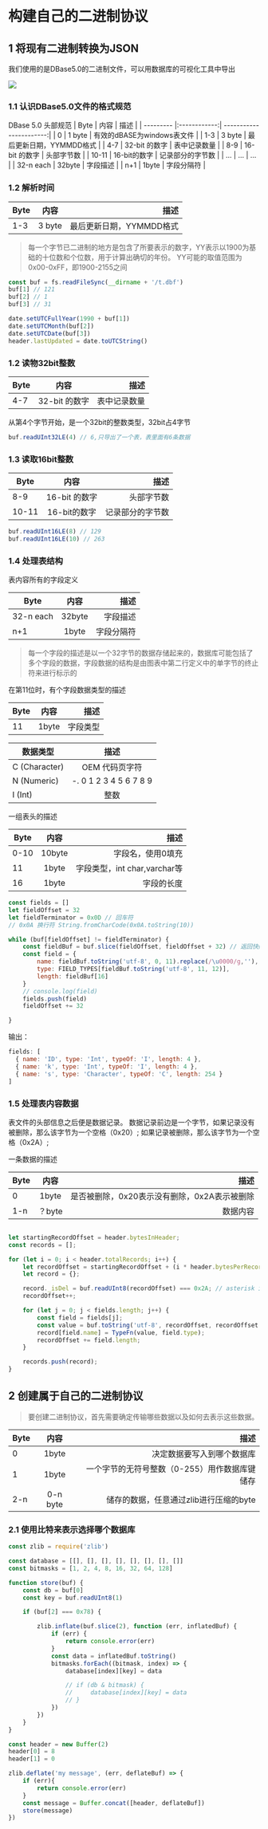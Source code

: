 # 构建自己的二进制协议

## 1 将现有二进制转换为JSON

我们使用的是DBase5.0的二进制文件，可以用数据库的可视化工具中导出

![](.构建自己的二进制协议_images/6773dd33.png)

### 1.1 认识DBase5.0文件的格式规范

[](http://mng.bz/i7K4)

DBase 5.0 头部规范
| Byte        | 内容           | 描述  |
| --------- |:------------:| -----------------------:|
| 0         | 1 byte       | 有效的dBASE为windows表文件 |
| 1-3       | 3 byte       | 最后更新日期，YYMMDD格式    |
| 4-7       | 32-bit 的数字 | 表中记录数量               |
| 8-9       | 16-bit 的数字 | 头部字节数                 |
| 10-11     | 16-bit的数字  | 记录部分的字节数            |
| ...       | ...          | ...                      |
| 32-n each | 32byte       | 字段描述                   |
| n+1       | 1byte        | 字段分隔符                  |

### 1.2 解析时间

| Byte        | 内容           | 描述  |
| --------- |:------------:| -----------------------:|
| 1-3       | 3 byte       | 最后更新日期，YYMMDD格式    |

> 每一个字节已二进制的地方是包含了所要表示的数字，YY表示以1900为基础的十位数和个位数，用于计算出确切的年份。
> YY可能的取值范围为0x00-0xFF，即1900-2155之间

```javascript
const buf = fs.readFileSync(__dirname + '/t.dbf')
buf[1] // 121
buf[2] // 1
buf[3] // 31

date.setUTCFullYear(1990 + buf[1])
date.setUTCMonth(buf[2])
date.setUTCDate(buf[3])
header.lastUpdated = date.toUTCString()
```

### 1.2 读物32bit整数

| Byte        | 内容           | 描述  |
| --------- |:------------:| -----------------------:|
| 4-7       | 32-bit 的数字 | 表中记录数量               |

从第4个字节开始，是一个32bit的整数类型，32bit占4字节

```javascript
buf.readUInt32LE(4) // 6,只导出了一个表，表里面有6条数据
```

### 1.3 读取16bit整数

| Byte        | 内容           | 描述  |
| --------- |:------------:| -----------------------:|
| 8-9       | 16-bit 的数字 | 头部字节数                 |
| 10-11     | 16-bit的数字  | 记录部分的字节数            |

```javascript
buf.readUInt16LE(8) // 129
buf.readUInt16LE(10) // 263
```

### 1.4 处理表结构

表内容所有的字段定义

| Byte        | 内容           | 描述  |
| --------- |:------------:| -----------------------:|
| 32-n each | 32byte       | 字段描述                   |
| n+1       | 1byte        | 字段分隔符                  |

> 每一个字段的描述是以一个32字节的数据存储起来的，数据库可能包括了多个字段的数据，字段数据的结构是由图表中第二行定义中的单字节的终止符来进行标示的

在第11位时，有个字段数据类型的描述

| Byte        | 内容           | 描述  |
| --------- |:------------:| -----------------------:|
| 11       | 1byte       | 字段类型                   |


| 数据类型        |  描述  |
| --------- |:--------------------------:|
| C (Character)       | OEM 代码页字符           |
| N (Numeric)         | -. 0 1 2 3 4 5 6 7 8 9 |
| I (Int)             | 整数 |

一组表头的描述

| Byte        | 内容           | 描述  |
| --------- |:------------:| -----------------------:|
| 0-10       | 10byte       | 字段名，使用0填充          |
| 11         | 1byte          | 字段类型，int char,varchar等          |
| 16         | 1byte       | 字段的长度          |

```javascript
const fields = []
let fieldOffset = 32
let fieldTerminator = 0x0D // 回车符
// 0x0A 换行符 String.fromCharCode(0x0A.toString(10))

while (buf[fieldOffset] != fieldTerminator) {
    const fieldBuf = buf.slice(fieldOffset, fieldOffset + 32) // 返回快照、引用
    const field = {
        name: fieldBuf.toString('utf-8', 0, 11).replace(/\u0000/g,''),
        type: FIELD_TYPES[fieldBuf.toString('utf-8', 11, 12)],
        length: fieldBuf[16]
    }
    // console.log(field)
    fields.push(field)
    fieldOffset += 32

}
```
输出：
```javascript
fields: [
  { name: 'ID', type: 'Int', typeOf: 'I', length: 4 },
  { name: 'k', type: 'Int', typeOf: 'I', length: 4 },
  { name: 's', type: 'Character', typeOf: 'C', length: 254 }
]
```
### 1.5 处理表内容数据

表文件的头部信息之后便是数据记录。
数据记录前边是一个字节，如果记录没有被删除，那么该字节为一个空格（0x20）;
如果记录被删除，那么该字节为一个空格（0x2A）;

一条数据的描述

| Byte        | 内容           | 描述  |
| --------- |:------------:| -----------------------:|
| 0          | 1byte       | 是否被删除，0x20表示没有删除，0x2A表示被删除 |
| 1-n        | ？byte          | 数据内容         |


```javascript

let startingRecordOffset = header.bytesInHeader;
const records = [];

for (let i = 0; i < header.totalRecords; i++) {
    let recordOffset = startingRecordOffset + (i * header.bytesPerRecord);
    let record = {};

    record._isDel = buf.readUInt8(recordOffset) === 0x2A; // asterisk indicates deleted record
    recordOffset++;

    for (let j = 0; j < fields.length; j++) {
        const field = fields[j];
        const value = buf.toString('utf-8', recordOffset, recordOffset + field.length).trim()
        record[field.name] = TypeFn(value, field.type);
        recordOffset += field.length;
    }

    records.push(record);
}
```

## 2 创建属于自己的二进制协议 

> 要创建二进制协议，首先需要确定传输哪些数据以及如何去表示这些数据。


| Byte        | 内容           | 描述  |
| --------- |:------------:| -----------------------:|
| 0          | 1byte       | 决定数据要写入到哪个数据库 |
| 1          | 1byte       | 一个字节的无符号整数（0-255）用作数据库键储存 |
| 2-n        | 0-n byte    | 储存的数据，任意通过zlib进行压缩的byte |


### 2.1 使用比特来表示选择哪个数据库

```js
const zlib = require('zlib')

const database = [[], [], [], [], [], [], [], []]
const bitmasks = [1, 2, 4, 8, 16, 32, 64, 128]

function store(buf) {
    const db = buf[0]
    const key = buf.readUInt8(1)

    if (buf[2] === 0x78) {

        zlib.inflate(buf.slice(2), function (err, inflatedBuf) {
            if (err) {
                return console.error(err)
            }
            const data = inflatedBuf.toString()
            bitmasks.forEach((bitmask, index) => {
                database[index][key] = data

                // if (db & bitmask) {
                //     database[index][key] = data
                // }
            })
        })
    }
}

const header = new Buffer(2)
header[0] = 8
header[1] = 0

zlib.deflate('my message', (err, deflateBuf) => {
    if (err){
        return console.error(err)
    }
    const message = Buffer.concat([header, deflateBuf])
    store(message)
})

```







